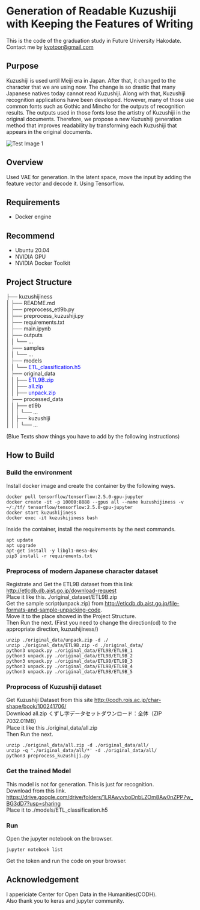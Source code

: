 # Generation of Readable Kuzushiji with Keeping the Features of Writing

This is the code of the graduation study in Future University Hakodate. 
Contact me by kyotoor@gmail.com
## Purpose
Kuzushiji is used until Meiji era in Japan. After that, it changed to the character that we are using now. The change is so drastic that many Japanese natives today cannot read Kuzushiji. Along
with that, Kuzushiji recognition applications have been developed. However, many of those use common fonts such as Gothic and Mincho for the outputs of recognition results. The outputs used in those fonts lose the artistry of Kuzushiji in the original documents.
Therefore, we propose a new Kuzushiji generation method that improves readability by transforming each Kuzushiji that appears in the original documents. 

![Test Image 1](https://github.com/kyotoor/kuzushijiness/samples/README_img.png)

## Overview
Used VAE for generation. In the latent space, move the input by adding the feature vector and decode it. Using Tensorflow.

## Requirements
- Docker engine

## Recommend
- Ubuntu 20.04
- NVIDIA GPU 
- NVIDIA Docker Toolkit

## Project Structure
├── kuzushijiness  
│   ├── README.md  
│   ├── preprocess_etl9b.py  
│   ├── preprocess_kuzushiji.py  
│   ├── requirements.txt  
│   ├── main.ipynb    
│   ├── outputs  
│   │  └── ...  
│   ├── samples  
│   │  └── ...  
│   ├── models  
│   │  └── <span style="color: blue; ">ETL_classification.h5</span>  
│   ├── original_data  
│   │  ├── <span style="color: blue; ">ETL9B.zip</span>  
│   │  ├── <span style="color: blue; ">all.zip</span>  
│   │  ├── <span style="color: blue; ">unpack.zip</span>   
│   ├── processed_data  
│   │  ├── etl9b   
│   │  │  └── ...  
│   │  ├── kuzushiji  
│   │  │  └── ...  

(Blue Texts show things you have to add by the following instructions)

## How to Build
### Build the environment
Install docker image and create the container by the following ways.
```
docker pull tensorflow/tensorflow:2.5.0-gpu-jupyter 
docker create -it -p 10000:8888 --gpus all --name kuzushijiness -v ~/:/tf/ tensorflow/tensorflow:2.5.0-gpu-jupyter
docker start kuzushijiness
docker exec -it kuzushijiness bash
```
Inside the container, install the requirements by the next commands.  
```
apt update
apt upgrade
apt-get install -y libgl1-mesa-dev
pip3 install -r requirements.txt
```
### Preprocess of modern Japanese character dataset
Registrate and Get the ETL9B dataset from this link
http://etlcdb.db.aist.go.jp/download-request  
Place it like this. ./original_dataset/ETL9B.zip  
Get the sample script(unpack.zip) from http://etlcdb.db.aist.go.jp/file-formats-and-sample-unpacking-code.   
Move it to the place showed in the Project Structure.  
Then Run the next. (First you need to change the direction(cd) to the appropriate direction, kuzushijiness/)
```
unzip ./original_data/unpack.zip -d ./
unzip ./original_data/ETL9B.zip -d ./original_data/
python3 unpack.py ./original_data/ETL9B/ETL9B_1
python3 unpack.py ./original_data/ETL9B/ETL9B_2
python3 unpack.py ./original_data/ETL9B/ETL9B_3
python3 unpack.py ./original_data/ETL9B/ETL9B_4
python3 unpack.py ./original_data/ETL9B/ETL9B_5
```
### Proprocess of Kuzushiji dataset
Get Kuzushiji Dataset from this site
http://codh.rois.ac.jp/char-shape/book/100241706/  
Download all.zip 
くずし字データセットダウンロード：全体（ZIP 7032.01MB）  
Place it like this ./original_data/all.zip  
Then Run the next.
```
unzip ./original_data/all.zip -d ./original_data/all/
unzip -q './original_data/all/*' -d ./original_data/all/
python3 preprocess_kuzushiji.py
```
### Get the trained Model
This model is not for generation. This is just for recognition.  
Download from this link. https://drive.google.com/drive/folders/1LRAwyvboDnbLZOm8Aw0nZPP7w_BG3dD7?usp=sharing  
Place it to ./models/ETL_classification.h5


### Run
Open the jupyter notebook on the browser. 
```
jupyter notebook list
```
Get the token and run the code on your browser.
## Acknowledgement
I appericiate Center for Open Data in the Humanities(CODH).  
Also thank you to keras and jupyter community. 